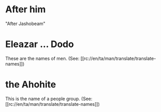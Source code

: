 # After him

"After Jashobeam"

# Eleazar ... Dodo

These are the names of men. (See: [[rc://en/ta/man/translate/translate-names]])

# the Ahohite

This is the name of a people group. (See: [[rc://en/ta/man/translate/translate-names]])


